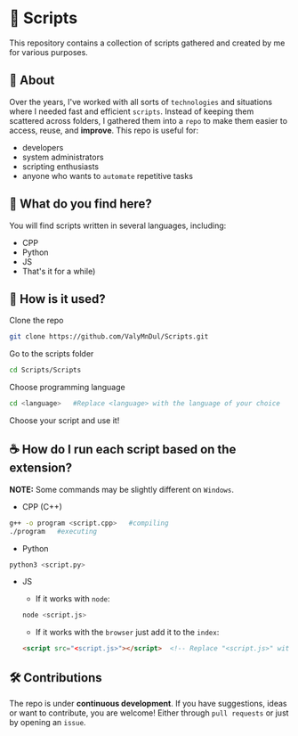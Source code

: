 # 📁 Scripts
This repository contains a collection of scripts gathered and created by me for various purposes.

## 🧠 About
Over the years, I've worked with all sorts of `technologies` and situations where I needed fast and efficient `scripts`. Instead of keeping them scattered across folders, I gathered them into a `repo` to make them easier to access, reuse, and **improve**.
This repo is useful for:
- developers
- system administrators
- scripting enthusiasts
- anyone who wants to `automate`  repetitive tasks

## 📂 What do you find here?
You will find scripts written in several languages, including:
- CPP
- Python
- JS
- That's it for a while)

## 🎱 How is it used?
Clone the repo
```bash
git clone https://github.com/ValyMnDul/Scripts.git
```
Go to the scripts folder
```bash
cd Scripts/Scripts
```
Choose programming language
```bash
cd <language>   #Replace <language> with the language of your choice
```
Choose your script and use it!  


## ☕ How do I run each script based on the extension?
**NOTE:** Some commands may be slightly different on `Windows`.
- CPP (C++)
```bash
g++ -o program <script.cpp>   #compiling
./program   #executing
```
- Python
```bash
python3 <script.py>
```
- JS
  - If it works with `node`:
  ```bash
  node <script.js>
  ```

  - If it works with the `browser` just add it to the `index`:
  ```html
  <script src="<script.js>"></script>  <!-- Replace "<script.js>" with the path to script.js -->
  ```

## 🛠️ Contributions
The repo is under **continuous development**. If you have suggestions, ideas or want to contribute, you are welcome! Either through `pull requests` or just by opening an `issue`.
